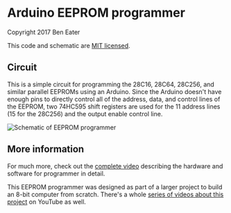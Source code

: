 # Arduino EEPROM programmer

Copyright 2017 Ben Eater

This code and schematic are [MIT licensed](http://en.wikipedia.org/wiki/MIT_License).

## Circuit

This is a simple circuit for programming the 28C16, 28C64, 28C256, and similar parallel EEPROMs using an Arduino. Since the Arduino doesn't have enough pins to directly control all of the address, data, and control lines of the EEPROM, two 74HC595 shift registers are used for the 11 address lines (15 for the 28C256) and the output enable control line.

![Schematic of EEPROM programmer](https://raw.githubusercontent.com/beneater/eeprom-programmer/master/schematic.png)

## More information

For much more, check out the [complete video](https://www.youtube.com/watch?v=K88pgWhEb1M) describing the hardware and software for programmer in detail.

This EEPROM programmer was designed as part of a larger project to build an 8-bit computer from scratch. There's a whole [series of videos about this project](https://www.youtube.com/playlist?list=PLowKtXNTBypGqImE405J2565dvjafglHU) on YouTube as well.
